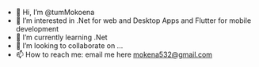 - 👋 Hi, I’m @tumMokoena
- 👀 I’m interested in .Net for web and Desktop Apps and Flutter for mobile development
- 🌱 I’m currently learning .Net
- 💞️ I’m looking to collaborate on ...
- 📫 How to reach me: email me here mokena532@gmail.com

<!---
tumMokoena/tumMokoena is a ✨ special ✨ repository because its `README.md` (this file) appears on your GitHub profile.
You can click the Preview link to take a look at your changes.
--->
